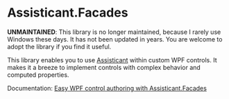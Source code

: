 # Assisticant.Facades #

**UNMAINTAINED**: This library is no longer maintained, because I rarely use Windows these days. It has not been updated in years. You are welcome to adopt the library if you find it useful.

This library enables you to use [Assisticant](https://assisticant.net/) within custom WPF controls. It makes it a breeze to implement controls with complex behavior and computed properties.

Documentation: [Easy WPF control authoring with Assisticant.Facades](https://blog.machinezoo.com/easy-wpf-control-authoring-with)

